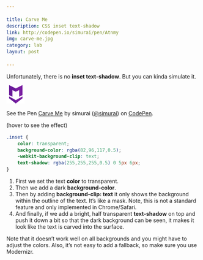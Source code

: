 ```yaml
---

title: Carve Me
description: CSS inset text-shadow
link: http://codepen.io/simurai/pen/Atnmy
img: carve-me.jpg
category: lab
layout: post

---
```


Unfortunately, there is no __inset text-shadow__. But you can kinda simulate it.

![alt text](https://github.com/adam-p/markdown-here/raw/master/src/common/images/icon48.png "Logo Title Text 1")

<p data-height="268" data-theme-id="3586" data-slug-hash="Atnmy" data-default-tab="result" class='codepen'>See the Pen <a href='http://codepen.io/simurai/pen/Atnmy'>Carve Me</a> by simurai (<a href='http://codepen.io/simurai'>@simurai</a>) on <a href='http://codepen.io'>CodePen</a>.</p>
<script async src="//codepen.io/assets/embed/ei.js"></script>

(hover to see the effect)

```css
.inset {
    color: transparent;
    background-color: rgba(82,96,117,0.5);
    -webkit-background-clip: text;
    text-shadow: rgba(255,255,255,0.5) 0 5px 6px;
}
```

1. First we set the text __color__ to transparent.
2. Then we add a dark __background-color__.
3. Then by adding __background-clip: text__ it only shows the background within the outline of the text. It’s like a mask. Note, this is not a standard feature and only implemented in Chrome/Safari.
4. And finally, if we add a bright, half transparent __text-shadow__ on top and push it down a bit so that the dark background can be seen, it makes it look like the text is carved into the surface.

Note that it doesn’t work well on all backgrounds and you might have to adjust the colors. Also, it’s not easy to add a fallback, so make sure you use Modernizr.